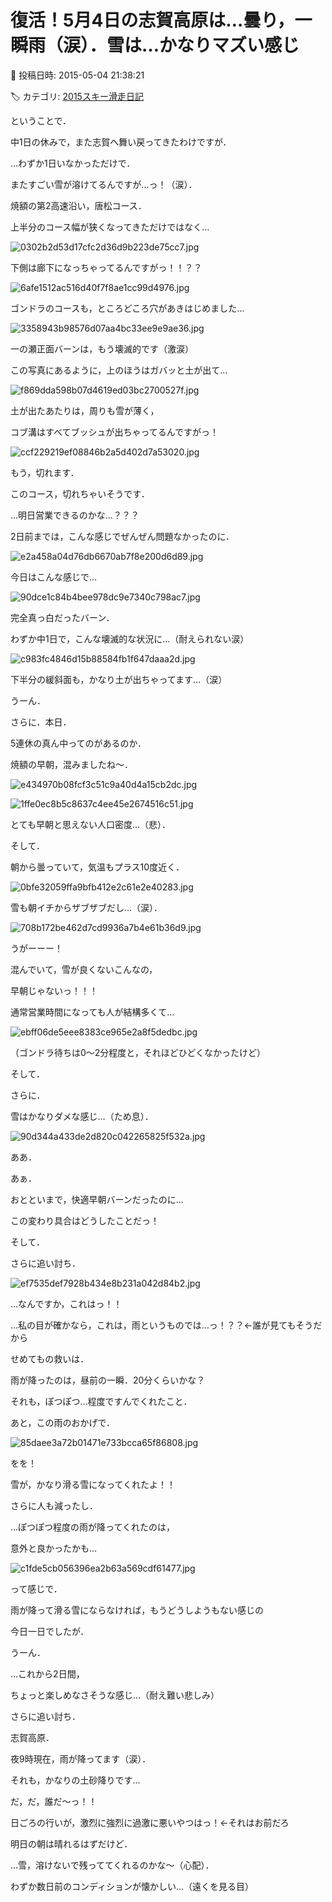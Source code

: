 # 復活！5月4日の志賀高原は…曇り，一瞬雨（涙）．雪は…かなりマズい感じ

📅 投稿日時: 2015-05-04 21:38:21

🏷️ カテゴリ: [2015スキー滑走日記](c09ea645cfc085f86dfcd80f49599dd89.md)

ということで．


中1日の休みで，また志賀へ舞い戻ってきたわけですが．





…わずか1日いなかっただけで．


またすごい雪が溶けてるんですが…っ！（涙）．





焼額の第2高速沿い，唐松コース．


上半分のコース幅が狭くなってきただけではなく…




![0302b2d53d17cfc2d36d9b223de75cc7.jpg](images/0302b2d53d17cfc2d36d9b223de75cc7.jpg)




下側は廊下になっちゃってるんですがっ！！？？




![6afe1512ac516d40f7f8ae1cc99d4976.jpg](images/6afe1512ac516d40f7f8ae1cc99d4976.jpg)







ゴンドラのコースも，ところどころ穴があきはじめました…




![3358943b98576d07aa4bc33ee9e9ae36.jpg](images/3358943b98576d07aa4bc33ee9e9ae36.jpg)







一の瀬正面バーンは，もう壊滅的です（激涙）


この写真にあるように，上のほうはガバッと土が出て…




![f869dda598b07d4619ed03bc2700527f.jpg](images/f869dda598b07d4619ed03bc2700527f.jpg)




土が出たあたりは，周りも雪が薄く，


コブ溝はすべてブッシュが出ちゃってるんですがっ！




![ccf229219ef08846b2a5d402d7a53020.jpg](images/ccf229219ef08846b2a5d402d7a53020.jpg)




もう，切れます．


このコース，切れちゃいそうです．


…明日営業できるのかな…？？？





2日前までは，こんな感じでぜんぜん問題なかったのに．




![e2a458a04d76db6670ab7f8e200d6d89.jpg](images/e2a458a04d76db6670ab7f8e200d6d89.jpg)




今日はこんな感じで…




![90dce1c84b4bee978dc9e7340c798ac7.jpg](images/90dce1c84b4bee978dc9e7340c798ac7.jpg)




完全真っ白だったバーン．


わずか中1日で，こんな壊滅的な状況に…（耐えられない涙）




![c983fc4846d15b88584fb1f647daaa2d.jpg](images/c983fc4846d15b88584fb1f647daaa2d.jpg)




下半分の緩斜面も，かなり土が出ちゃってます…（涙）





うーん．


さらに．本日．


5連休の真ん中ってのがあるのか．


焼額の早朝，混みましたね～．




![e434970b08fcf3c51c9a40d4a15cb2dc.jpg](images/e434970b08fcf3c51c9a40d4a15cb2dc.jpg)









![1ffe0ec8b5c8637c4ee45e2674516c51.jpg](images/1ffe0ec8b5c8637c4ee45e2674516c51.jpg)




とても早朝と思えない人口密度…（悲）．





そして．


朝から曇っていて，気温もプラス10度近く．




![0bfe32059ffa9bfb412e2c61e2e40283.jpg](images/0bfe32059ffa9bfb412e2c61e2e40283.jpg)




雪も朝イチからザブザブだし…（涙）．




![708b172be462d7cd9936a7b4e61b36d9.jpg](images/708b172be462d7cd9936a7b4e61b36d9.jpg)




うがーーー！


混んでいて，雪が良くないこんなの，


早朝じゃないっ！！！





通常営業時間になっても人が結構多くて…




![ebff06de5eee8383ce965e2a8f5dedbc.jpg](images/ebff06de5eee8383ce965e2a8f5dedbc.jpg)




（ゴンドラ待ちは0～2分程度と，それほどひどくなかったけど）


そして．


さらに．


雪はかなりダメな感じ…（ため息）．




![90d344a433de2d820c042265825f532a.jpg](images/90d344a433de2d820c042265825f532a.jpg)




ああ．


あぁ．


おとといまで，快適早朝バーンだったのに…


この変わり具合はどうしたことだっ！





そして．


さらに追い討ち．




![ef7535def7928b434e8b231a042d84b2.jpg](images/ef7535def7928b434e8b231a042d84b2.jpg)




…なんですか，これはっ！！


…私の目が確かなら，これは，雨というものでは…っ！？？←誰が見てもそうだから





せめてもの救いは．


雨が降ったのは，昼前の一瞬．20分くらいかな？


それも，ぽつぽつ…程度ですんでくれたこと．





あと，この雨のおかげで．




![85daee3a72b01471e733bcca65f86808.jpg](images/85daee3a72b01471e733bcca65f86808.jpg)




をを！


雪が，かなり滑る雪になってくれたよ！！





さらに人も減ったし．


…ぽつぽつ程度の雨が降ってくれたのは，


意外と良かったかも…




![c1fde5cb056396ea2b63a569cdf61477.jpg](images/c1fde5cb056396ea2b63a569cdf61477.jpg)




って感じで．


雨が降って滑る雪にならなければ，もうどうしようもない感じの


今日一日でしたが．





うーん．


…これから2日間，


ちょっと楽しめなさそうな感じ…（耐え難い悲しみ）





さらに追い討ち．


志賀高原．


夜9時現在，雨が降ってます（涙）．


それも，かなりの土砂降りです…





だ，だ，誰だ～っ！！


日ごろの行いが，激烈に強烈に過激に悪いやつはっ！←それはお前だろ





明日の朝は晴れるはずだけど．


…雪，溶けないで残っててくれるのかな～（心配）．





わずか数日前のコンディションが懐かしい…（遠くを見る目）
